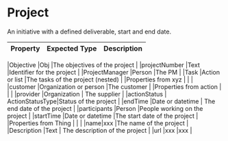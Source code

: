 # Project
An initiative with a defined deliverable, start and end date.


|Property |Expected Type |Description |
|---------|--------------|------------|

|Objective |Obj |The objectives of the project |
|projectNumber |Text |Identifier for the project |
|ProjectManager |Person |The PM |
|Task |Action or list |The tasks of the project (nested) |
|Properties from xyz | | |
|customer |Organization or person |The customer |
|Properties from action | | |
|provider |Organization | The supplier |
|actionStatus | ActionStatusType|Status of the project |
|endTime |Date or datetime | The end date of the project |
|participants |Person |People working on the project |
|startTime |Date or datetime |The start date of the project |
|Properties from Thing | | |
|name|xxx |The name of the project |
|Description |Text | The description of the project |
|url |xxx |xxx |
